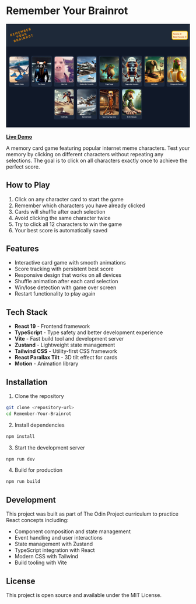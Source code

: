 # Remember Your Brainrot

![Preview](public/brainrotPreview.png)

**[Live Demo](https://remember-your-brainrot.vercel.app/)**

A memory card game featuring popular internet meme characters. Test your memory by clicking on different characters without repeating any selections. The goal is to click on all characters exactly once to achieve the perfect score.

## How to Play

1. Click on any character card to start the game
2. Remember which characters you have already clicked
3. Cards will shuffle after each selection
4. Avoid clicking the same character twice
5. Try to click all 12 characters to win the game
6. Your best score is automatically saved

## Features

- Interactive card game with smooth animations
- Score tracking with persistent best score
- Responsive design that works on all devices
- Shuffle animation after each card selection
- Win/lose detection with game over screen
- Restart functionality to play again

## Tech Stack

- **React 19** - Frontend framework
- **TypeScript** - Type safety and better development experience
- **Vite** - Fast build tool and development server
- **Zustand** - Lightweight state management
- **Tailwind CSS** - Utility-first CSS framework
- **React Parallax Tilt** - 3D tilt effect for cards
- **Motion** - Animation library

## Installation

1. Clone the repository

```bash
git clone <repository-url>
cd Remember-Your-Brainrot
```

2. Install dependencies

```bash
npm install
```

3. Start the development server

```bash
npm run dev
```

4. Build for production

```bash
npm run build
```

## Development

This project was built as part of The Odin Project curriculum to practice React concepts including:

- Component composition and state management
- Event handling and user interactions
- State management with Zustand
- TypeScript integration with React
- Modern CSS with Tailwind
- Build tooling with Vite

## License

This project is open source and available under the MIT License.
